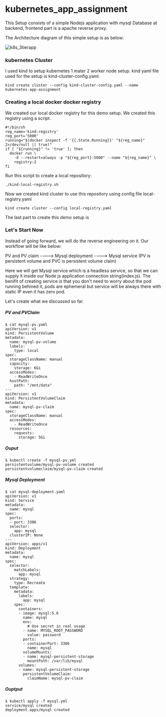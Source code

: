 # kubernetes_app_assignment

This Setup consists of a simple Nodejs application with mysql Database at backend, frontend part is a apache reverse proxy.

The Architecture diagram of this simple setup is as below:

![k8s_3tierapp](https://user-images.githubusercontent.com/44415163/124374101-fe62a100-dcb5-11eb-9b6f-1c8d0f7d21ee.png)


### kubernetes Cluster

I used kind to setup kubernetes 1 mater 2 worker node setup. kind yaml file used for the setup is kind-cluster-config.yaml.

```
kind create cluster --config kind-cluster-config.yaml --name kubernetes-app-assignment
```

### Creating a local docker docker registry

We created our local docker registry for this demo setup. We created this registry using a script.

```
#!/bin/sh
reg_name='kind-registry'
reg_port='5000'
running="$(docker inspect -f '{{.State.Running}}' "${reg_name}" 2>/dev/null || true)"
if [ "${running}" != 'true' ]; then
  docker run \
    -d --restart=always -p "${reg_port}:5000" --name "${reg_name}" \
    registry:2
fi
```

Run this script to create a local repository:

```
./kind-local-registry.sh
```
 Now we created kind cluster to use this repository using config file local-registry.yaml
 
 ```
 kind create cluster --config local-registry.yaml
 ```
 
 The last part to create this demo setup is 
 
### Let's Start Now

Instead of going forward, we will do the reverse engineering on it. Our workflow will be like below:

PV and PV claim ----> Mysql deployment ----> Mysql service (PV is persistent volume and PVC is persistent volume claim)

Here we will get Mysql service which is a headless service, so that we can supply it inside our Node js application connection string(index.js). The benifit of creating service is that you don't need to worry about the pod running behined it, pods are ephemeral but service will be always there with static IP even it has zero pod.

Let's create what we discussed so far.

##### PV and PVClaim

```
$ cat mysql-pv.yaml
apiVersion: v1
kind: PersistentVolume
metadata:
  name: mysql-pv-volume
  labels:
    type: local
spec:
  storageClassName: manual
  capacity:
    storage: 6Gi
  accessModes:
    - ReadWriteOnce
  hostPath:
    path: "/mnt/data"
---
apiVersion: v1
kind: PersistentVolumeClaim
metadata:
  name: mysql-pv-claim
spec:
  storageClassName: manual
  accessModes:
    - ReadWriteOnce
  resources:
    requests:
      storage: 5Gi
```

##### Ouput

```
$ kubectl create -f mysql-pv.yml
persistentvolume/mysql-pv-volume created
persistentvolumeclaim/mysql-pv-claim created
```

##### Mysql Deployment

```
$ cat mysql-deployment.yaml
apiVersion: v1
kind: Service
metadata:
  name: mysql
spec:
  ports:
  - port: 3306
  selector:
    app: mysql
  clusterIP: None
---
apiVersion: apps/v1
kind: Deployment
metadata:
  name: mysql
spec:
  selector:
    matchLabels:
      app: mysql
  strategy:
    type: Recreate
  template:
    metadata:
      labels:
        app: mysql
    spec:
      containers:
      - image: mysql:5.6
        name: mysql
        env:
          # Use secret in real usage
        - name: MYSQL_ROOT_PASSWORD
          value: password
        ports:
        - containerPort: 3306
          name: mysql
        volumeMounts:
        - name: mysql-persistent-storage
          mountPath: /var/lib/mysql
      volumes:
      - name: mysql-persistent-storage
        persistentVolumeClaim:
          claimName: mysql-pv-claim
```

##### Ouptput
```
$ kubectl apply -f mysql.yml
service/mysql created
deployment.apps/mysql created
```

